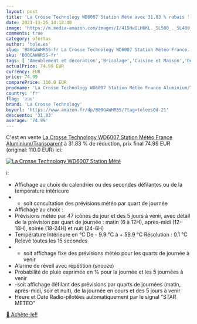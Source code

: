 ```yaml
---
layout: post
title: 'La Crosse Technology WD6007 Station Mété avec 31.83 % rabais '
date: 2021-11-25 14:12:48
image: 'https://m.media-amazon.com/images/I/415HwILH6KL._SL500_._SL400_.jpg'
comments: true
category: ofertas
author: 'tole.es'
slug: 'B00GAWHR5S-fr La Crosse Technology WD6007 Station Météo France...'
sku: 'B00GAWHR5S-fr'
tags: [ 'Ameublement et décoration','Bricolage','Cuisine et Maison','Décoration de la maison','Détecteurs de mouvement','High-Tech','Horloges spécialisées','Horloges stations météo','Jardin','Pendules et horloges','Radio et radio-réveil','Stations météo et baromètres','Systèmes sécurité pour la maison','Sécurité','Thermomètres et instruments météorologiques','Univers Hi-Fi','la crosse technology', ]
actualPrice: 74.99 EUR
currency: EUR
price: 74.99
comparePrice: 110.0 EUR
prodname: 'La Crosse Technology WD6007 Station Météo France Aluminium/Transparent'
country: 'fr'
flag: '🇫🇷'
brand: 'La Crosse Technology'
buyurl: 'https://www.amazon.fr/dp/B00GAWHR5S/?tag=tolees0d-21'
descuento: '31.83'
average: '74.99'
---
```


C'est en vente [La Crosse Technology WD6007 Station Météo France Aluminium/Transparent](https://www.amazon.fr/dp/B00GAWHR5S/?tag=tolees0d-21)  à  31.83 % de réduction, prix final  74.99 EUR (original: 110.0 EUR) ici:

[![La Crosse Technology WD6007 Station Mété](https://m.media-amazon.com/images/I/415HwILH6KL._SL500_._SL400_.jpg)](https://www.amazon.fr/dp/B00GAWHR5S/?tag=tolees0d-21)

ℹ️:

- Affichage au choix du calendrier ou des secondes défilantes ou de la température intérieure
- - soit consultation des prévisions météo par quart de journée
- Affichage au choix :
- Prévisions météo par 47 icônes du jour et des 5 jours à venir, avec détail de la prévision par quart de journée : matin (6 à 12H), après-midi (12-18H), soirée (18-24H) et nuit (24-6H)
- Température Intérieure en °C De - 9.9 °C à + 59.9 °C Résolution : 0.1 °C Relevé toutes les 15 secondes
- - soit affichage fixe des prévisions météo pour les quarts de journée à venir
- Alarme de réveil avec répétition (snooze)
- Probabilité de pluie exprimée en % pour la journée et les 5 journées à venir
- -soit affichage défilant des prévisions par quarts de journées (matin, après-midi, soir et nuit), de la journée en cours et des 5 jours à venir
- Heure et Date Radio-pilotées automatiquement par le signal "STAR METEO"

[🛒 Achète-le!!](https://www.amazon.fr/dp/B00GAWHR5S/?tag=tolees0d-21)
